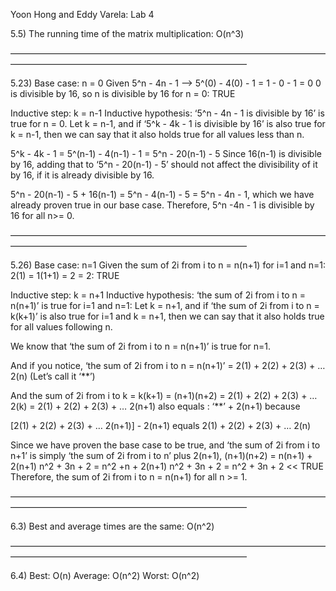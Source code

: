 Yoon Hong and Eddy Varela: Lab 4 

5.5) The running time of the matrix multiplication: O(n^3)

———————————————————————————————————————————————————————————————

5.23) Base case: n = 0 
Given 5^n - 4n - 1 —> 5^(0) - 4(0) - 1 = 1 - 0 - 1 = 0
0 is divisible by 16, so n is divisible by 16 for n = 0: TRUE

Inductive step: k = n-1
Inductive hypothesis: ‘5^n - 4n - 1 is divisible by 16’ is true for n = 0. 
Let k = n-1, and if ‘5^k - 4k - 1 is divisible by 16’ is also true for k = n-1,
then we can say that it also holds true for all values less than n.

5^k - 4k - 1 = 
5^(n-1) - 4(n-1) - 1 = 
5^n - 20(n-1) - 5
Since 16(n-1) is divisible by 16, adding that to ‘5^n - 20(n-1) - 5’ should not
affect the divisibility of it by 16, if it is already divisible by 16.

5^n - 20(n-1) - 5 + 16(n-1) = 
5^n - 4(n-1) - 5 = 
5^n - 4n - 1, which we have already proven true in our base case.
Therefore, 5^n -4n - 1 is divisible by 16 for all n>= 0.

———————————————————————————————————————————————————————————————

5.26) Base case: n=1
Given the sum of 2i from i to n = n(n+1) for i=1 and n=1:
2(1) = 1(1+1) = 2 = 2: TRUE

Inductive step: k = n+1 
Inductive hypothesis: ‘the sum of 2i from i to n = n(n+1)’ is true for i=1 and n=1:
Let k = n+1, and if ‘the sum of 2i from i to n = k(k+1)’ is also true for i=1 and k = n+1, then we can say that it also holds true for all values following n.

We know that ‘the sum of 2i from i to n = n(n+1)’ is true for n=1.

And if you notice, ‘the sum of 2i from i to n = n(n+1)’ 
= 2(1) + 2(2) + 2(3) + … 2(n) (Let’s call it ‘**’)

And the sum of 2i from i to k = k(k+1) = (n+1)(n+2) 
= 2(1) + 2(2) + 2(3) + … 2(k)
= 2(1) + 2(2) + 2(3) + … 2(n+1) 
also equals : ‘**’ + 2(n+1) because

[2(1) + 2(2) + 2(3) + … 2(n+1)] - 2(n+1) equals
 2(1) + 2(2) + 2(3) + … 2(n)

Since we have proven the base case to be true, and ‘the sum of 2i from i to n+1’ is simply ‘the sum of 2i from i to n’ plus 2(n+1),
(n+1)(n+2) = n(n+1) + 2(n+1)
n^2 + 3n + 2 = n^2 +n + 2(n+1)
n^2 + 3n + 2 = n^2 + 3n + 2 << TRUE
Therefore, the sum of 2i from i to n = n(n+1) for all n >= 1.

———————————————————————————————————————————————————————————————

6.3) Best and average times are the same: O(n^2)

———————————————————————————————————————————————————————————————

6.4) Best: O(n)
Average: O(n^2)
Worst: O(n^2)